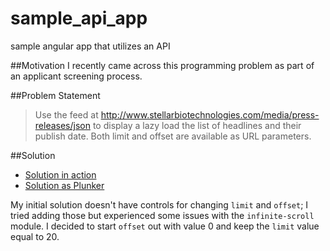 # sample_api_app
sample angular app that utilizes an API

##Motivation
I recently came across this programming problem as part of an applicant screening process.

##Problem Statement
>Use the feed at http://www.stellarbiotechnologies.com/media/press-releases/json to display a lazy load the list of headlines and their publish date. Both limit and offset are available as URL parameters.

##Solution
* [Solution in action](http://run.plnkr.co/plunks/fLiEyT2JMbfObKhhFxn6/)
* [Solution as Plunker](http://plnkr.co/edit/fLiEyT2JMbfObKhhFxn6?p=info)

My initial solution doesn't have controls for changing `limit` and `offset`; I tried adding those but experienced some issues with the `infinite-scroll` module. I decided to start `offset` out with value 0 and keep the `limit` value equal to 20.
